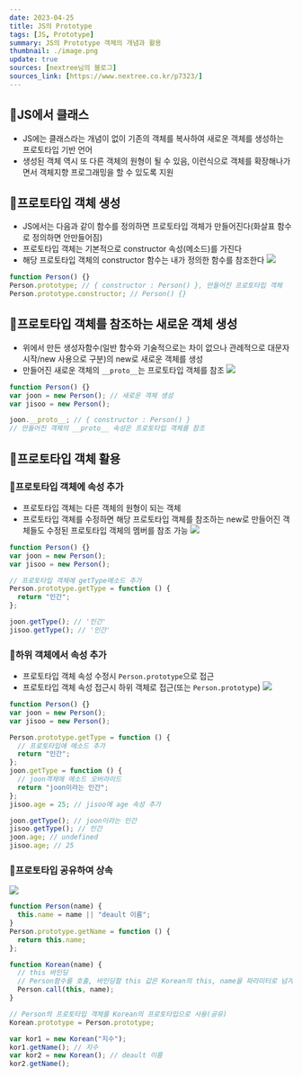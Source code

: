 ```yaml
---
date: 2023-04-25
title: JS의 Prototype
tags: [JS, Prototype]
summary: JS의 Prototype 객체의 개념과 활용
thumbnail: ./image.png
update: true
sources: [nextree님의 블로그]
sources_link: [https://www.nextree.co.kr/p7323/]
---
```


## 📌JS에서 클래스

- JS에는 클래스라는 개념이 없이 기존의 객체를 복사하여 새로운 객체를 생성하는 프로토타입 기반 언어
- 생성된 객체 역시 또 다른 객체의 원형이 될 수 있음, 이런식으로 객체를 확장해나가면서 객체지향 프로그래밍을 할 수 있도록 지원

## 📌프로토타입 객체 생성

- JS에서는 다음과 같이 함수를 정의하면 프로토타입 객체가 만들어진다(화살표 함수로 정의하면 안만들어짐)
- 프로토타입 객체는 기본적으로 constructor 속성(메소드)를 가진다
- 해당 프로토타입 객체의 constructor 함수는 내가 정의한 함수를 참조한다
  ![](https://velog.velcdn.com/images/wjdtmfgh/post/86be0060-8540-4ee6-b72a-ef57e94f2e21/image.png)

```js
function Person() {}
Person.prototype; // { constructor : Person() }, 만들어진 프로토타입 객체
Person.prototype.constructor; // Person() {}
```

## 📌프로토타입 객체를 참조하는 새로운 객체 생성

- 위에서 만든 생성자함수(일반 함수와 기술적으로는 차이 없으나 관례적으로 대문자 시작/new 사용으로 구분)의 new로 새로운 객체를 생성
- 만들어진 새로운 객체의 `__proto__`는 프로토타입 객체를 참조
  ![](https://velog.velcdn.com/images/wjdtmfgh/post/657c92e3-89ee-44d1-83bb-38514190fcfc/image.png)

```js
function Person() {}
var joon = new Person(); // 새로운 객체 생성
var jisoo = new Person();

joon.__proto__; // { constructor : Person() }
// 만들어진 객체의 __proto__ 속성은 프로토타입 객체를 참조
```

## 📌프로토타입 객체 활용

### 📖프로토타입 객체에 속성 추가

- 프로토타입 객체는 다른 객체의 원형이 되는 객체
- 프로토타입 객체를 수정하면 해당 프로토타입 객체를 참조하는 new로 만들어진 객체들도 수정된 프로토타입 객체의 멤버를 참조 가능
  ![](https://velog.velcdn.com/images/wjdtmfgh/post/a7d9e498-c60e-4eff-bda0-1e02f523efaf/image.png)

```js
function Person() {}
var joon = new Person();
var jisoo = new Person();

// 프로토타입 객체에 getType메소드 추가
Person.prototype.getType = function () {
  return "인간";
};

joon.getType(); // '인간'
jisoo.getType(); // '인간'
```

### 📖하위 객체에서 속성 추가

- 프로토타입 객체 속성 수정시 `Person.prototype`으로 접근
- 프로토타입 객체 속성 접근시 하위 객체로 접근(또는 `Person.prototype`)
  ![](https://velog.velcdn.com/images/wjdtmfgh/post/271d1c0d-6683-4dde-8b14-d374666933e9/image.png)

```js
function Person() {}
var joon = new Person();
var jisoo = new Person();

Person.prototype.getType = function () {
  // 프로토타입에 메소드 추가
  return "인간";
};
joon.getType = function () {
  // joon객체에 메소드 오버라이드
  return "joon이라는 인간";
};
jisoo.age = 25; // jisoo에 age 속성 추가

joon.getType(); // joon이라는 인간
jisoo.getType(); // 인간
joon.age; // undefined
jisoo.age; // 25
```

### 📖프로토타입 공유하여 상속

![](https://velog.velcdn.com/images/wjdtmfgh/post/29fae702-0281-48e6-902c-bda6fb3bce0f/image.png)

```js
function Person(name) {
  this.name = name || "deault 이름";
}
Person.prototype.getName = function () {
  return this.name;
};

function Korean(name) {
  // this 바인딩
  // Person함수를 호출, 바인딩할 this 값은 Korean의 this, name을 파라미터로 넘겨줌
  Person.call(this, name);
}

// Person의 프로토타입 객체를 Korean의 프로토타입으로 사용(공유)
Korean.prototype = Person.prototype;

var kor1 = new Korean("지수");
kor1.getName(); // 지수
var kor2 = new Korean(); // deault 이름
kor2.getName();
```
